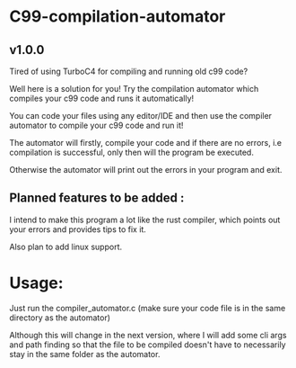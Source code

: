 # C99-compilation-automator

## v1.0.0

Tired of using TurboC4 for compiling and running old c99 code?

Well here is a solution for you! Try the compilation automator which compiles your c99 code and runs it automatically!

You can code your files using any editor/IDE and then use the compiler automator to compile your c99 code and run it!

The automator will firstly, compile your code and if there are no errors, i.e compilation is successful, only then will the program be executed.

Otherwise the automator will print out the errors in your program and exit.

## Planned features to be added :

I intend to make this program a lot like the rust compiler, which points out your errors and provides tips to fix it.

Also plan to add linux support.


# Usage:

Just run the compiler_automator.c (make sure your code file is in the same directory as the automator)

Although this will change in the next version, where I will add some cli args and path finding so that the file to be compiled doesn't have to necessarily stay in the same folder as the automator. 

